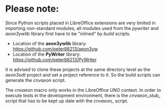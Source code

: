 # Please note:

Since Python scripts placed in LibreOffice extensions are very limited in importing non-standard modules, all modules used from the  *pywriter* and *aeon3ywlib* library first have to be "inlined" by *build* scripts.

- Location of the  **aeon3ywlib**  library: https://github.com/peter88213/aeon3yw
- Location of the  **PyWriter**  library: https://github.com/peter88213/PyWriter

It is advised to clone these projects at the same directory level as the  *aeon3odt*  project and set a project reference to it. So the build scripts can generate the  *cnvaeon*  script.

The *cnvaeon* macro only works in the LibreOffice *UNO* context. In order to execute tests in the development environment, there is the *cnvaeon_stub_* script that has to be kept up date with the *cnvaeon_* script.